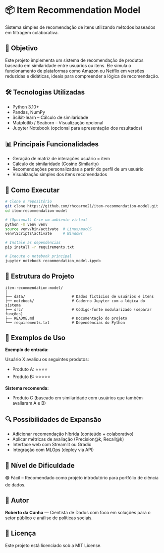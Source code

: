 # 📦 Item Recommendation Model

Sistema simples de recomendação de itens utilizando métodos baseados em filtragem colaborativa.

## 📌 Objetivo

Este projeto implementa um sistema de recomendação de produtos baseado em similaridade entre usuários ou itens. Ele simula o funcionamento de plataformas como Amazon ou Netflix em versões reduzidas e didáticas, ideais para compreender a lógica de recomendação.

## 🛠 Tecnologias Utilizadas

- Python 3.10+
- Pandas, NumPy
- Scikit-learn – Cálculo de similaridade
- Matplotlib / Seaborn – Visualização opcional
- Jupyter Notebook (opcional para apresentação dos resultados)

## 📊 Principais Funcionalidades

- Geração de matriz de interações usuário × item
- Cálculo de similaridade (Cosine Similarity)
- Recomendações personalizadas a partir do perfil de um usuário
- Visualização simples dos itens recomendados

## 🚀 Como Executar

```bash
# Clone o repositório
git clone https://github.com/rhccarmo21/item-recommendation-model.git
cd item-recommendation-model

# (Opcional) Crie um ambiente virtual
python -m venv venv
source venv/bin/activate  # Linux/macOS
venv\Scripts\activate     # Windows

# Instale as dependências
pip install -r requirements.txt

# Execute o notebook principal
jupyter notebook recommendation_model.ipynb
```

## 📁 Estrutura do Projeto

```
item-recommendation-model/
│
├── data/                     # Dados fictícios de usuários e itens
├── notebook/                 # Caderno Jupyter com a lógica do sistema
├── src/                      # Código-fonte modularizado (separar funções)
├── README.md                 # Documentação do projeto
└── requirements.txt          # Dependências do Python
```

## 🧪 Exemplos de Uso

**Exemplo de entrada:**

Usuário X avaliou os seguintes produtos:
- Produto A: ⭐⭐⭐⭐
- Produto B: ⭐⭐⭐⭐⭐

**Sistema recomenda:**
- Produto C (baseado em similaridade com usuários que também avaliaram A e B)

## 🔍 Possibilidades de Expansão

- Adicionar recomendação híbrida (conteúdo + colaborativo)
- Aplicar métricas de avaliação (Precision@k, Recall@k)
- Interface web com Streamlit ou Gradio
- Integração com MLOps (deploy via API)

## 📌 Nível de Dificuldade

🟢 Fácil – Recomendado como projeto introdutório para portfólio de ciência de dados.

## 👤 Autor

**Roberto da Cunha** — Cientista de Dados com foco em soluções para o setor público e análise de políticas sociais.

## 📄 Licença

Este projeto está licenciado sob a MIT License.

